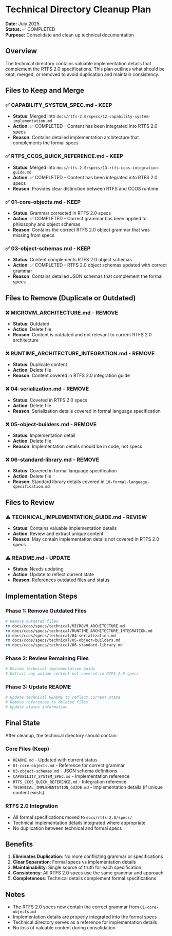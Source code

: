 # Technical Directory Cleanup Plan

**Date:** July 2025  
**Status:** ✅ COMPLETED  
**Purpose:** Consolidate and clean up technical documentation

## Overview

The technical directory contains valuable implementation details that complement the RTFS 2.0 specifications. This plan outlines what should be kept, merged, or removed to avoid duplication and maintain consistency.

## Files to Keep and Merge

### ✅ **CAPABILITY_SYSTEM_SPEC.md** - KEEP
- **Status**: Merged into `docs/rtfs-2.0/specs/12-capability-system-implementation.md`
- **Action**: ✅ COMPLETED - Content has been integrated into RTFS 2.0 specs
- **Reason**: Contains detailed implementation architecture that complements the formal specs

### ✅ **RTFS_CCOS_QUICK_REFERENCE.md** - KEEP  
- **Status**: Merged into `docs/rtfs-2.0/specs/13-rtfs-ccos-integration-guide.md`
- **Action**: ✅ COMPLETED - Content has been integrated into RTFS 2.0 specs
- **Reason**: Provides clear distinction between RTFS and CCOS runtime

### ✅ **01-core-objects.md** - KEEP
- **Status**: Grammar corrected in RTFS 2.0 specs
- **Action**: ✅ COMPLETED - Correct grammar has been applied to philosophy and object schemas
- **Reason**: Contains the correct RTFS 2.0 object grammar that was missing from specs

### ✅ **03-object-schemas.md** - KEEP
- **Status**: Content complements RTFS 2.0 object schemas
- **Action**: ✅ COMPLETED - RTFS 2.0 object schemas updated with correct grammar
- **Reason**: Contains detailed JSON schemas that complement the formal specs

## Files to Remove (Duplicate or Outdated)

### ❌ **MICROVM_ARCHITECTURE.md** - REMOVE
- **Status**: Outdated
- **Action**: Delete file
- **Reason**: Content is outdated and not relevant to current RTFS 2.0 architecture

### ❌ **RUNTIME_ARCHITECTURE_INTEGRATION.md** - REMOVE
- **Status**: Duplicate content
- **Action**: Delete file  
- **Reason**: Content covered in RTFS 2.0 integration guide

### ❌ **04-serialization.md** - REMOVE
- **Status**: Covered in RTFS 2.0 specs
- **Action**: Delete file
- **Reason**: Serialization details covered in formal language specification

### ❌ **05-object-builders.md** - REMOVE
- **Status**: Implementation detail
- **Action**: Delete file
- **Reason**: Implementation details should be in code, not specs

### ❌ **06-standard-library.md** - REMOVE
- **Status**: Covered in formal language specification
- **Action**: Delete file
- **Reason**: Standard library details covered in `10-formal-language-specification.md`

## Files to Review

### ⚠️ **TECHNICAL_IMPLEMENTATION_GUIDE.md** - REVIEW
- **Status**: Contains valuable implementation details
- **Action**: Review and extract unique content
- **Reason**: May contain implementation details not covered in RTFS 2.0 specs

### ⚠️ **README.md** - UPDATE
- **Status**: Needs updating
- **Action**: Update to reflect current state
- **Reason**: References outdated files and status

## Implementation Steps

### Phase 1: Remove Outdated Files
```bash
# Remove outdated files
rm docs/ccos/specs/technical/MICROVM_ARCHITECTURE.md
rm docs/ccos/specs/technical/RUNTIME_ARCHITECTURE_INTEGRATION.md
rm docs/ccos/specs/technical/04-serialization.md
rm docs/ccos/specs/technical/05-object-builders.md
rm docs/ccos/specs/technical/06-standard-library.md
```

### Phase 2: Review Remaining Files
```bash
# Review technical implementation guide
# Extract any unique content not covered in RTFS 2.0 specs
```

### Phase 3: Update README
```bash
# Update technical README to reflect current state
# Remove references to deleted files
# Update status information
```

## Final State

After cleanup, the technical directory should contain:

### Core Files (Keep)
- `README.md` - Updated with current status
- `01-core-objects.md` - Reference for correct grammar
- `03-object-schemas.md` - JSON schema definitions
- `CAPABILITY_SYSTEM_SPEC.md` - Implementation reference
- `RTFS_CCOS_QUICK_REFERENCE.md` - Integration reference
- `TECHNICAL_IMPLEMENTATION_GUIDE.md` - Implementation details (if unique content exists)

### RTFS 2.0 Integration
- All formal specifications moved to `docs/rtfs-2.0/specs/`
- Technical implementation details integrated where appropriate
- No duplication between technical and formal specs

## Benefits

1. **Eliminates Duplication**: No more conflicting grammar or specifications
2. **Clear Separation**: Formal specs vs implementation details
3. **Maintainability**: Single source of truth for each specification
4. **Consistency**: All RTFS 2.0 specs use the same grammar and approach
5. **Completeness**: Technical details complement formal specifications

## Notes

- The RTFS 2.0 specs now contain the correct grammar from `01-core-objects.md`
- Implementation details are properly integrated into the formal specs
- Technical directory serves as a reference for implementation details
- No loss of valuable content during consolidation 